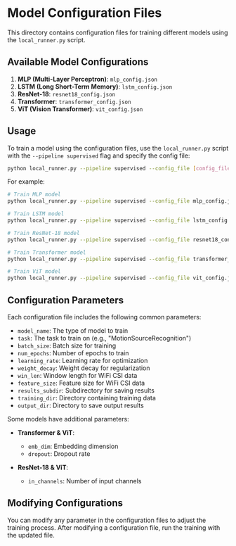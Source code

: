 # Model Configuration Files

This directory contains configuration files for training different models using the `local_runner.py` script.

## Available Model Configurations

1. **MLP (Multi-Layer Perceptron)**: `mlp_config.json`
2. **LSTM (Long Short-Term Memory)**: `lstm_config.json`
3. **ResNet-18**: `resnet18_config.json`
4. **Transformer**: `transformer_config.json`
5. **ViT (Vision Transformer)**: `vit_config.json`

## Usage

To train a model using the configuration files, use the `local_runner.py` script with the `--pipeline supervised` flag and specify the config file:

```bash
python local_runner.py --pipeline supervised --config_file [config_file_name]
```

For example:

```bash
# Train MLP model
python local_runner.py --pipeline supervised --config_file mlp_config.json

# Train LSTM model
python local_runner.py --pipeline supervised --config_file lstm_config.json

# Train ResNet-18 model
python local_runner.py --pipeline supervised --config_file resnet18_config.json

# Train Transformer model
python local_runner.py --pipeline supervised --config_file transformer_config.json

# Train ViT model
python local_runner.py --pipeline supervised --config_file vit_config.json
```

## Configuration Parameters

Each configuration file includes the following common parameters:

- `model_name`: The type of model to train
- `task`: The task to train on (e.g., "MotionSourceRecognition")
- `batch_size`: Batch size for training
- `num_epochs`: Number of epochs to train
- `learning_rate`: Learning rate for optimization
- `weight_decay`: Weight decay for regularization
- `win_len`: Window length for WiFi CSI data
- `feature_size`: Feature size for WiFi CSI data
- `results_subdir`: Subdirectory for saving results
- `training_dir`: Directory containing training data
- `output_dir`: Directory to save output results

Some models have additional parameters:

- **Transformer & ViT**:
  - `emb_dim`: Embedding dimension
  - `dropout`: Dropout rate

- **ResNet-18 & ViT**:
  - `in_channels`: Number of input channels

## Modifying Configurations

You can modify any parameter in the configuration files to adjust the training process. After modifying a configuration file, run the training with the updated file. 